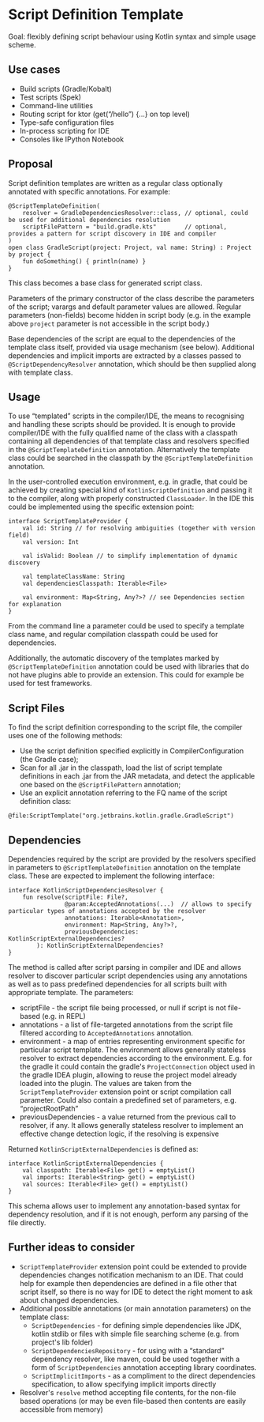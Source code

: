 # Script Definition Template

Goal: flexibly defining script behaviour using Kotlin syntax and simple usage scheme.


## Use cases

* Build scripts (Gradle/Kobalt)
* Test scripts (Spek)
* Command-line utilities
* Routing script for ktor (get(“/hello”) {...} on top level)
* Type-safe configuration files
* In-process scripting for IDE
* Consoles like IPython Notebook

## Proposal

Script definition templates are written as a regular class optionally annotated with specific annotations. For example:

```
@ScriptTemplateDefinition(
    resolver = GradleDependenciesResolver::class, // optional, could be used for additional dependencies resolution
    scriptFilePattern = "build.gradle.kts"        // optional, provides a pattern for script discovery in IDE and compiler
)
open class GradleScript(project: Project, val name: String) : Project by project {
    fun doSomething() { println(name) }
}
```

This class becomes a base class for generated script class.

Parameters of the primary constructor of the class describe the parameters of the script; varargs and default parameter values are allowed. Regular parameters (non-fields) become hidden in script body (e.g. in the example above `project` parameter is not accessible in the script body.)

Base dependencies of the script are equal to the dependencies  of the template class itself, provided via usage mechanism (see below). Additional dependencies and implicit imports are extracted by a classes passed to `@ScriptDependencyResolver` annotation, which should be then supplied along with template class.

## Usage

To use “templated” scripts in the compiler/IDE, the means to recognising and handling these scripts should be provided. It is enough to provide compiler/IDE with the fully qualified name of the class with a classpath containing all dependencies of that template class and resolvers specified in the `@ScriptTemplateDefinition` annotation. Alternatively the template class could be searched in the classpath by the `@ScriptTemplateDefinition` annotation.

In the user-controlled execution environment, e.g. in gradle, that could be achieved by creating special kind of `KotlinScriptDefinition` and passing it to the compiler, along with properly constructed `ClassLoader`.
In the IDE this could be implemented using the specific extension point:

```
interface ScriptTemplateProvider {
    val id: String // for resolving ambiguities (together with version field)
    val version: Int

    val isValid: Boolean // to simplify implementation of dynamic discovery

    val templateClassName: String
    val dependenciesClasspath: Iterable<File>
    
    val environment: Map<String, Any?>? // see Dependencies section for explanation
}
```


From the command line a parameter could be used to specify a template class name, and regular compilation classpath could be used for dependencies.

Additionally, the automatic discovery of the templates marked by `@ScriptTemplateDefinition` annotation could be used with libraries that do not have plugins able to provide an extension. This could for example be used for test frameworks.

## Script Files

To find the script definition corresponding to the script file, the compiler uses one of the following methods:

* Use the script definition specified explicitly in CompilerConfiguration (the Gradle case);
* Scan for all .jar in the classpath, load the list of script template definitions in each .jar from the JAR metadata,  and detect the applicable one based on the `@ScriptFilePattern` annotation;
* Use an explicit annotation referring to the FQ name of the script definition class:

```
@file:ScriptTemplate("org.jetbrains.kotlin.gradle.GradleScript")
```

## Dependencies

Dependencies required by the script are provided by the resolvers specified in parameters to `@ScriptTemplateDefinition` annotation on the template class. These are expected to implement the following interface:

```
interface KotlinScriptDependenciesResolver {
    fun resolve(scriptFile: File?,
                @param:AcceptedAnnotations(...)  // allows to specify particular types of annotations accepted by the resolver
                annotations: Iterable<Annotation>,
                environment: Map<String, Any?>?,
                previousDependencies: KotlinScriptExternalDependencies?
        ): KotlinScriptExternalDependencies?
}
```

The method is called after script parsing in compiler and IDE and allows resolver to discover particular script dependencies using any annotations as well as to pass predefined dependencies for all scripts built with appropriate template. The parameters:

* scriptFile - the script file being processed, or null if script is not file-based (e.g. in REPL)
* annotations - a list of file-targeted annotations from the script file filtered according to  `AcceptedAnnotations` annotation.
* environment - a map of entries representing environment specific for particular script template. The environment allows generally stateless resolver to extract dependencies according to the environment. E.g. for the gradle it could contain the gradle's `ProjectConnection` object used in the gradle IDEA plugin, allowing to reuse the project model already loaded into the plugin. The values are taken from the `ScriptTemplateProvider` extension point or script compilation call parameter. Could also contain a predefined set of parameters, e.g. “projectRootPath”
* previousDependencies - a value returned from the previous call to resolver, if any. It allows generally stateless resolver to implement an effective change detection logic, if the resolving is expensive

Returned `KotlinScriptExternalDependencies` is defined as:

```
interface KotlinScriptExternalDependencies {
    val classpath: Iterable<File> get() = emptyList()
    val imports: Iterable<String> get() = emptyList()
    val sources: Iterable<File> get() = emptyList()
}
```

This schema allows user to implement any annotation-based syntax for dependency resolution, and if it is not enough, perform any parsing of the file directly.

## Further ideas to consider

* `ScriptTemplateProvider` extension point could be extended to provide dependencies changes notification mechanism to an IDE. That could help for example then dependencies are defined in a file other that script itself, so there is no way for IDE to detect the right moment to ask about changed dependencies.
* Additional possible annotations (or main annotation parameters) on the template class:
    * `ScriptDependencies` - for defining simple dependencies like JDK, kotlin stdlib or files with simple file searching scheme (e.g. from project's lib folder)
    * `ScriptDependenciesRepository` - for using with a “standard” dependency resolver, like maven, could be used together with a form of `ScriptDependencies` annotation accepting library coordinates.
    * `ScriptImplicitImports` - as a compliment to the direct dependencies specification, to allow specifying implicit imports directly
* Resolver's `resolve` method accepting file contents, for the non-file based operations (or may be even file-based then contents are easily accessible from memory)


